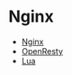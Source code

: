 # Nginx

- [Nginx](https://nginx.org/en/docs/)
- [OpenResty](https://openresty.org/cn/)
- [Lua](https://www.lua.org/)